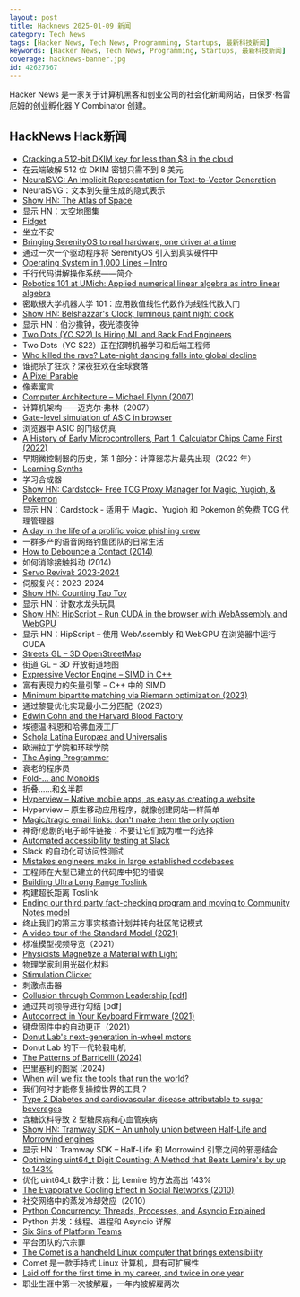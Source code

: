 ```yaml
---
layout: post
title: Hacknews 2025-01-09 新闻
category: Tech News
tags: [Hacker News, Tech News, Programming, Startups, 最新科技新闻]
keywords: [Hacker News, Tech News, Programming, Startups, 最新科技新闻]
coverage: hacknews-banner.jpg
id: 42627567
---
```


Hacker News 是一家关于计算机黑客和创业公司的社会化新闻网站，由保罗·格雷厄姆的创业孵化器 Y Combinator 创建。

## HackNews Hack新闻

- [Cracking a 512-bit DKIM key for less than $8 in the cloud](https://dmarcchecker.app/articles/crack-512-bit-dkim-rsa-key)
- 在云端破解 512 位 DKIM 密钥只需不到 8 美元
- [NeuralSVG: An Implicit Representation for Text-to-Vector Generation](https://sagipolaczek.github.io/NeuralSVG/)
- NeuralSVG：文本到矢量生成的隐式表示
- [Show HN: The Atlas of Space](https://atlasof.space/)
- 显示 HN：太空地图集
- [Fidget](https://www.mattkeeter.com/projects/fidget/)
- 坐立不安
- [Bringing SerenityOS to real hardware, one driver at a time](https://sdomi.pl/weblog/23-serenityos-realhw/)
- 通过一次一个驱动程序将 SerenityOS 引入到真实硬件中
- [Operating System in 1,000 Lines – Intro](https://operating-system-in-1000-lines.vercel.app/en)
- 千行代码讲解操作系统——简介
- [Robotics 101 at UMich: Applied numerical linear algebra as intro linear algebra](https://robotics.umich.edu/academics/courses/course-offerings/rob101-fall-2020/)
- 密歇根大学机器人学 101：应用数值线性代数作为线性代数入门
- [Show HN: Belshazzar's Clock, luminous paint night clock](https://blog.karliner.net/projects/belshazzars-clock/)
- 显示 HN：伯沙撒钟，夜光漆夜钟
- [Two Dots (YC S22) Is Hiring ML and Back End Engineers](https://www.ycombinator.com/companies/two-dots/jobs/97PTcHT-machine-learning-engineer)
- Two Dots（YC S22）正在招聘机器学习和后端工程师
- [Who killed the rave? Late-night dancing falls into global decline](https://www.ft.com/content/2138e940-0c81-44b0-87a7-325f278413e1)
- 谁扼杀了狂欢？深夜狂欢在全球衰落
- [A Pixel Parable](https://olano.dev/blog/a-pixel-parable/)
- 像素寓言
- [Computer Architecture – Michael Flynn (2007)](https://onlinelibrary.wiley.com/doi/full/10.1002/9780470050118.ecse071)
- 计算机架构——迈克尔·弗林（2007）
- [Gate-level simulation of ASIC in browser](https://znah.net/tt09/)
- 浏览器中 ASIC 的门级仿真
- [A History of Early Microcontrollers, Part 1: Calculator Chips Came First (2022)](https://www.eejournal.com/article/a-history-of-early-microcontrollers-part-1-calculator-chips-came-first/)
- 早期微控制器的历史，第 1 部分：计算器芯片最先出现（2022 年）
- [Learning Synths](https://learningsynths.ableton.com)
- 学习合成器
- [Show HN: Cardstock- Free TCG Proxy Manager for Magic, Yugioh, & Pokemon](https://cardstock.denta.co)
- 显示 HN：Cardstock - 适用于 Magic、Yugioh 和 Pokemon 的免费 TCG 代理管理器
- [A day in the life of a prolific voice phishing crew](https://krebsonsecurity.com/2025/01/a-day-in-the-life-of-a-prolific-voice-phishing-crew/)
- 一群多产的语音网络钓鱼团队的日常生活
- [How to Debounce a Contact (2014)](https://www.ganssle.com/debouncing.htm)
- 如何消除接触抖动 (2014)
- [Servo Revival: 2023-2024](https://blogs.igalia.com/mrego/servo-revival-2023-2024/)
- 伺服复兴：2023-2024
- [Show HN: Counting Tap Toy](https://memalign.github.io/m/counting/index.html)
- 显示 HN：计数水龙头玩具
- [Show HN: HipScript – Run CUDA in the browser with WebAssembly and WebGPU](https://hipscript.lights0123.com/)
- 显示 HN：HipScript – 使用 WebAssembly 和 WebGPU 在浏览器中运行 CUDA
- [Streets GL – 3D OpenStreetMap](https://streets.gl/#47.35245,8.50958,21.25,42.00,459.10)
- 街道 GL – 3D 开放街道地图
- [Expressive Vector Engine – SIMD in C++](https://github.com/jfalcou/eve)
- 富有表现力的矢量引擎 – C++ 中的 SIMD
- [Minimum bipartite matching via Riemann optimization (2023)](https://ocramz.github.io/posts/2023-12-21-assignment-riemann-opt.html)
- 通过黎曼优化实现最小二分匹配（2023）
- [Edwin Cohn and the Harvard Blood Factory](https://www.asimov.press/p/cohn)
- 埃德温·科恩和哈佛血液工厂
- [Schola Latina Europæa and Universalis](http://avitus.alcuinus.net/schola_latina/soni_en.php)
- 欧洲拉丁学院和环球学院
- [The Aging Programmer](https://www.youtube.com/watch?v=mVWQQeSOD0M)
- 衰老的程序员
- [Fold-... and Monoids](http://funcall.blogspot.com/2025/01/fold-and-monoids.html)
- 折叠......和幺半群
- [Hyperview – Native mobile apps, as easy as creating a website](https://hyperview.org/)
- Hyperview – 原生移动应用程序，就像创建网站一样简单
- [Magic/tragic email links: don't make them the only option](https://recyclebin.zip/posts/annoyinglinks/)
- 神奇/悲剧的电子邮件链接：不要让它们成为唯一的选择
- [Automated accessibility testing at Slack](https://slack.engineering/automated-accessibility-testing-at-slack/)
- Slack 的自动化可访问性测试
- [Mistakes engineers make in large established codebases](https://www.seangoedecke.com/large-established-codebases/)
- 工程师在大型已建立的代码库中犯的错误
- [Building Ultra Long Range Toslink](https://blog.benjojo.co.uk/post/sfp-experiment-ultra-long-range-toslink)
- 构建超长距离 Toslink
- [Ending our third party fact-checking program and moving to Community Notes model](https://about.fb.com/news/2025/01/meta-more-speech-fewer-mistakes/)
- 终止我们的第三方事实核查计划并转向社区笔记模式
- [A video tour of the Standard Model (2021)](https://www.quantamagazine.org/a-video-tour-of-the-standard-model-20210716/)
- 标准模型视频导览（2021）
- [Physicists Magnetize a Material with Light](https://news.mit.edu/2024/physicists-magnetize-material-using-light-1218)
- 物理学家利用光磁化材料
- [Stimulation Clicker](https://neal.fun/stimulation-clicker/)
- 刺激点击器
- [Collusion through Common Leadership [pdf]](https://wwws.law.northwestern.edu/research-faculty/clbe/events/antitrust/documents/prager_collusion_through_common_leadership.pdf)
- 通过共同领导进行勾结 [pdf]
- [Autocorrect in Your Keyboard Firmware (2021)](https://getreuer.info/posts/keyboards/autocorrection/index.html)
- 键盘固件中的自动更正（2021）
- [Donut Lab's next-generation in-wheel motors](https://www.donutlab.com/motor/)
- Donut Lab 的下一代轮毂电机
- [The Patterns of Barricelli (2024)](https://akkartik.name/post/2024-08-30-devlog)
- 巴里塞利的图案 (2024)
- [When will we fix the tools that run the world?](https://www.cgustavo.com/blog/tools)
- 我们何时才能修复操控世界的工具？
- [Type 2 Diabetes and cardiovascular disease attributable to sugar beverages](https://www.nature.com/articles/s41591-024-03345-4)
- 含糖饮料导致 2 型糖尿病和心血管疾病
- [Show HN: Tramway SDK – An unholy union between Half-Life and Morrowind engines](https://racenis.github.io/tram-sdk/why.html)
- 显示 HN：Tramway SDK – Half-Life 和 Morrowind 引擎之间的邪恶结合
- [Optimizing uint64_t Digit Counting: A Method that Beats Lemire's by up to 143%](https://github.com/RealTimeChris/BenchmarkSuite/blob/digit-counting/Benchmark/main.cpp)
- 优化 uint64_t 数字计数：比 Lemire 的方法高出 143%
- [The Evaporative Cooling Effect in Social Networks (2010)](https://blogs.cornell.edu/info2040/2015/10/14/the-evaporative-cooling-effect-in-social-network/)
- 社交网络中的蒸发冷却效应（2010）
- [Python Concurrency: Threads, Processes, and Asyncio Explained](https://newvick.com/python-concurrency/)
- Python 并发：线程、进程和 Asyncio 详解
- [Six Sins of Platform Teams](https://serce.me/posts/2025-01-07-six-sins-of-platform-teams)
- 平台团队的六宗罪
- [The Comet is a handheld Linux computer that brings extensibility](https://mecha.so/comet)
- Comet 是一款手持式 Linux 计算机，具有可扩展性
- [Laid off for the first time in my career, and twice in one year](https://dillonshook.com/laid-off/)
- 职业生涯中第一次被解雇，一年内被解雇两次

